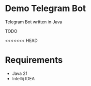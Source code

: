 # Demo Telegram Bot

Telegram Bot written in Java

TODO

<<<<<<< HEAD
# Requirements

* Java 21
* Intellij IDEA

